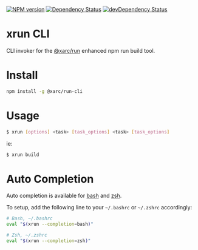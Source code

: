 [![NPM version][npm-image]][npm-url]
[![Dependency Status][daviddm-image]][daviddm-url] [![devDependency Status][daviddm-dev-image]][daviddm-dev-url]

# xrun CLI

CLI invoker for the [@xarc/run] enhanced npm run build tool.

# Install

```bash
npm install -g @xarc/run-cli
```

# Usage

```bash
$ xrun [options] <task> [task_options] <task> [task_options]
```

ie:

```bash
$ xrun build
```

# Auto Completion

Auto completion is available for [bash] and [zsh].

To setup, add the following line to your `~/.bashrc` or `~/.zshrc` accordingly:

```bash
# Bash, ~/.bashrc
eval "$(xrun --completion=bash)"
```

```zsh
# Zsh, ~/.zshrc
eval "$(xrun --completion=zsh)"
```

[@xarc/run]: https://github.com/electrode-io/xarc-run
[npm-image]: https://badge.fury.io/js/@xarc/run-cli.svg
[npm-url]: https://npmjs.org/package/@xarc/run-cli
[daviddm-image]: https://david-dm.org/electrode-io/@xarc/run-cli/status.svg
[daviddm-url]: https://david-dm.org/electrode-io/@xarc/run-cli
[daviddm-dev-image]: https://david-dm.org/electrode-io/@xarc/run-cli/dev-status.svg
[daviddm-dev-url]: https://david-dm.org/electrode-io/@xarc/run-cli?type=dev
[bash]: https://www.gnu.org/software/bash/
[zsh]: http://www.zsh.org/
